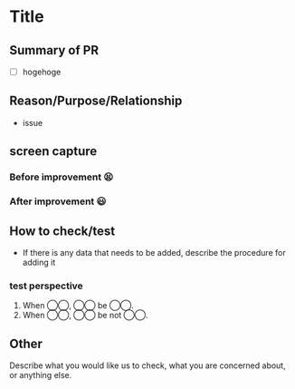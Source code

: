 # Title

## Summary of PR

<!-- ※Briefly summarize the content of your PR -->

- [ ] hogehoge

## Reason/Purpose/Relationship

<!-- ※Write the reason or purpose of the PR -->

- issue

## screen capture

### Before improvement 😫

<!-- Attach a captcha -->

### After improvement 😃

<!-- Attach a captcha -->

## How to check/test

- If there is any data that needs to be added, describe the procedure for adding it

### test perspective

1. When ◯◯, ◯◯ be ◯◯.
2. When ◯◯, ◯◯ be not ◯◯.

## Other

Describe what you would like us to check, what you are concerned about, or anything else.
